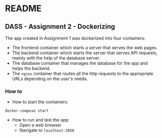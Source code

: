 # README

## DASS - Assignment 2 - Dockerizing

The app created in Assignment 1 was dockerized into four containers: 

* The frontend container which starts a server that serves the web pages.
* The backend container which starts the server that serves API requests, mainly with the help of the database server.
* The database container that manages the database for the app and helps the backend.
* The `nginx` container that routes all the http requests to the appropriate URLs depending on the user's needs.

### How to

* How to start the containers:

```
docker-compose start
```

* How to run and test the app:
  * Open a web browser
  * Navigate to `localhost:3050`



